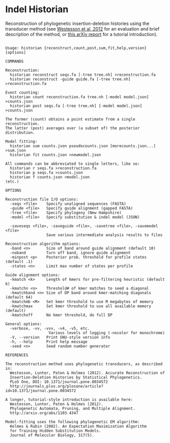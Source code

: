 # Indel Historian
Reconstruction of phylogenetic insertion-deletion histories using the transducer method
(see [Westesson et al, 2012](http://journals.plos.org/plosone/article?id=10.1371/journal.pone.0034572) for an evaluation and brief description of the method, or [this arXiv report](http://arxiv.org/abs/1103.4347) for a tutorial introduction).

<pre><code>
Usage: historian {reconstruct,count,post,sum,fit,help,version} [options]

COMMANDS

Reconstruction:
  historian reconstruct seqs.fa [-tree tree.nh] &gt;reconstruction.fa
  historian reconstruct -guide guide.fa [-tree tree.nh] &gt;reconstruction.fa

Event counting:
  historian count reconstruction.fa tree.nh [-model model.json] &gt;counts.json
  historian post seqs.fa [-tree tree.nh] [-model model.json] &gt;counts.json

The former (count) obtains a point estimate from a single reconstruction.
The latter (post) averages over (a subset of) the posterior distribution.

Model fitting:
  historian sum counts.json pseudocounts.json [morecounts.json...] &gt;sum.json
  historian fit counts.json &gt;newmodel.json

All commands can be abbreviated to single letters, like so:
  historian r seqs.fa &gt;reconstruction.fa
  historian p seqs.fa &gt;counts.json
  historian f counts.json &gt;model.json
(etc.)

OPTIONS

Reconstruction file I/O options:
  -seqs &lt;file&gt;    Specify unaligned sequences (FASTA)
  -guide &lt;file&gt;   Specify guide alignment (gapped FASTA)
  -tree &lt;file&gt;    Specify phylogeny (New Hampshire)
  -model &lt;file&gt;   Specify substitution & indel model (JSON)

  -saveseqs &lt;file&gt;, -saveguide &lt;file&gt;, -savetree &lt;file&gt;, -savemodel &lt;file&gt;
                  Save various intermediate analysis results to files

Reconstruction algorithm options:
  -band &lt;n&gt;       Size of band around guide alignment (default 10)
  -noband         Turn off band, ignore guide alignment
  -minpost &lt;p&gt;    Posterior prob. threshold for profile states (default .1)
  -states &lt;n&gt;     Limit max number of states per profile

Guide alignment options:
  -kmatch &lt;k&gt;     Length of kmers for pre-filtering heuristic (default 6)
  -kmatchn &lt;n&gt;    Threshold# of kmer matches to seed a diagonal
  -kmatchband &lt;n&gt; Size of DP band around kmer-matching diagonals (default 64)
  -kmatchmb &lt;M&gt;   Set kmer threshold to use M megabytes of memory
  -kmatchmax      Set kmer threshold to use all available memory (default)
  -kmatchoff      No kmer threshold, do full DP

General options:
  -verbose, -vv, -vvv, -v4, -v5, etc.
                   Various levels of logging (-nocolor for monochrome)
  -V, --version   Print GNU-style version info
  -h, --help      Print help message
  -seed &lt;n&gt;       Seed random number generator

REFERENCES

The reconstruction method uses phylogenetic transducers, as described in:
  Westesson, Lunter, Paten & Holmes (2012). Accurate Reconstruction of
  Insertion-Deletion Histories by Statistical Phylogenetics.
  PLoS One, DOI: 10.1371/journal.pone.0034572
  http://journals.plos.org/plosone/article?id=10.1371/journal.pone.0034572

A longer, tutorial-style introduction is available here:
  Westesson, Lunter, Paten & Holmes (2012).
  Phylogenetic Automata, Pruning, and Multiple Alignment.
  http://arxiv.org/abs/1103.4347

Model-fitting uses the following phylogenetic EM algorithm:
  Holmes & Rubin (2002). An Expectation Maximization Algorithm
  for Training Hidden Substitution Models.
  Journal of Molecular Biology, 317(5).

</code></pre>
